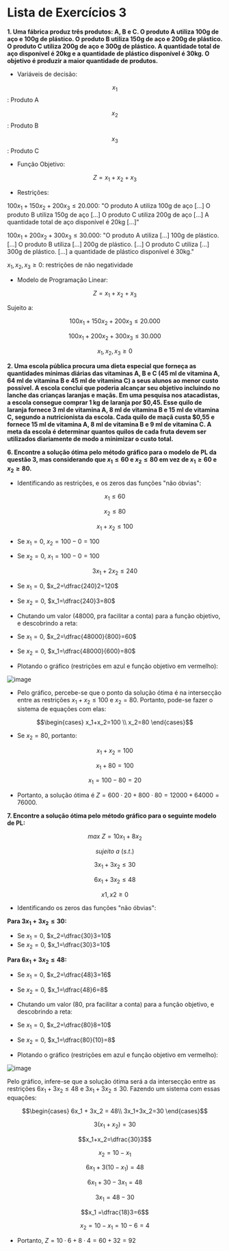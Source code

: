 # Lista de Exercícios 3

**1. Uma fábrica produz três produtos: A, B e C. O produto A utiliza 100g de aço e 100g de plástico. O produto B utiliza 150g de aço e 200g de plástico. O produto C utiliza 200g de aço e 300g de plástico. A quantidade total de aço disponível é 20kg e a quantidade de plástico disponível é 30kg. O objetivo é produzir a maior quantidade de produtos.**

- Variáveis de decisão:

$$x_1$$: Produto A

$$x_2$$: Produto B

$$x_3$$: Produto C

- Função Objetivo:

$$Z=x_1+x_2+x_3$$

- Restrições:

$100x_1+150x_2+200x_3\leq20.000$: "O produto A utiliza 100g de aço [...] O produto B utiliza 150g de aço [...] O produto C utiliza 200g de aço [...] A quantidade total de aço disponível é 20kg [...]"

$100x_1+200x_2+300x_3\leq30.000$: "O produto A utiliza [...] 100g de plástico. [...] O produto B utiliza [...] 200g de plástico. [...] O produto C utiliza [...] 300g de plástico. [...] a quantidade de plástico disponível é 30kg."

$x_1,x_2,x_3\geq0$: restrições de não negatividade

- Modelo de Programação Linear:

$$Z=x_1+x_2+x_3$$

Sujeito a:

$$100x_1+150x_2+200x_3\leq20.000$$

$$100x_1+200x_2+300x_3\leq30.000$$

$$x_1,x_2,x_3\geq0$$

**2. Uma escola pública procura uma dieta especial que forneça as quantidades mínimas diárias das vitaminas A, B e C (45 ml de vitamina A, 64 ml de vitamina B e 45 ml de vitamina C) a seus alunos ao menor custo possível. A escola conclui que poderia alcançar seu objetivo incluindo no lanche das crianças laranjas e maçãs. Em uma pesquisa nos atacadistas, a escola consegue comprar 1 kg de laranja por $0,45. Esse quilo de laranja fornece 3 ml de vitamina A, 8 ml de vitamina B e 15 ml de vitamina C, segundo a nutricionista da escola. Cada quilo de maçã custa $0,55 e fornece 15 ml de vitamina A, 8 ml de vitamina B e 9 ml de vitamina C. A meta da escola é determinar quantos quilos de cada fruta devem ser utilizados diariamente de modo a minimizar o custo total.**



**6. Encontre a solução ótima pelo método gráfico para o modelo de PL da questão 3, mas considerando que $x_1\leq60$ e $x_2\leq80$ em vez de $x_1\geq60$ e $x_2\geq80$.**

- Identificando as restrições, e os zeros das funções "não óbvias":

$$x_1\leq60$$

$$x_2\leq80$$

$$x_1+x_2\leq100$$

- Se $x_1=0$, $x_2=100-0=100$

- Se $x_2=0$, $x_1=100-0=100$

$$3x_1+2x_2\leq240$$

- Se $x_1=0$, $x_2=\dfrac{240}2=120$

- Se $x_2=0$, $x_1=\dfrac{240}3=80$

- Chutando um valor ($48000$, pra facilitar a conta) para a função objetivo, e descobrindo a reta:

- Se $x_1=0$, $x_2=\dfrac{48000}{800}=60$

- Se $x_2=0$, $x_1=\dfrac{48000}{600}=80$

- Plotando o gráfico (restrições em azul e função objetivo em vermelho):

![image](https://github.com/user-attachments/assets/1ab47c00-9b6b-42c8-9b7f-7cb094492b65)

- Pelo gráfico, percebe-se que o ponto da solução ótima é na intersecção entre as restrições $x_1+x_2\leq100$ e $x_2=80$. Portanto, pode-se fazer o sistema de equações com elas:

$$\begin{cases}
x_1+x_2=100 \\
x_2=80
\end{cases}$$

- Se $x_2=80$, portanto:

$$x_1+x_2=100$$

$$x_1+80=100$$

$$x_1=100-80=20$$

- Portanto, a solução ótima é $Z=600\cdot20+800\cdot80=12000+64000=76000$.

**7. Encontre a solução ótima pelo método gráfico para o seguinte modelo de PL:**

$$max\ Z = 10x_1 + 8x_2$$

$$sujeito\ a\ (s.t.)$$

$$3x_1 + 3x_2 ≤ 30$$

$$6x_1 + 3x_2 ≤ 48$$

$$x1, x2 ≥ 0$$

- Identificando os zeros das funções "não óbvias":

**Para $3x_1 + 3x_2 ≤ 30$:**

- Se $x_1=0$, $x_2=\dfrac{30}3=10$
- Se $x_2=0$, $x_1=\dfrac{30}3=10$

**Para $6x_1 + 3x_2 ≤ 48$:**

- Se $x_1=0$, $x_2=\dfrac{48}3=16$
- Se $x_2=0$, $x_1=\dfrac{48}6=8$

- Chutando um valor ($80$, pra facilitar a conta) para a função objetivo, e descobrindo a reta:

- Se $x_1=0$, $x_2=\dfrac{80}8=10$
- Se $x_2=0$, $x_1=\dfrac{80}{10}=8$

- Plotando o gráfico (restrições em azul e função objetivo em vermelho):

![image](https://github.com/user-attachments/assets/d779fdb2-4509-48f1-b1a6-aabeb470fcd9)

Pelo gráfico, infere-se que a solução ótima será a da intersecção entre as restrições $6x_1 + 3x_2 \leq 48$ e $3x_1+3x_2\leq30$. Fazendo um sistema com essas equações:

$$\begin{cases}
6x_1 + 3x_2 = 48\\
3x_1+3x_2=30
\end{cases}$$

$$3(x_1+x_2)=30$$

$$x_1+x_2=\dfrac{30}3$$

$$x_2=10-x_1$$

$$6x_1 + 3(10-x_1) = 48$$

$$6x_1 + 30-3x_1 = 48$$

$$3x_1 = 48-30$$

$$x_1 =\dfrac{18}3=6$$

$$x_2=10-x_1=10-6=4$$

- Portanto, $Z=10\cdot6+8\cdot4=60+32=92$
